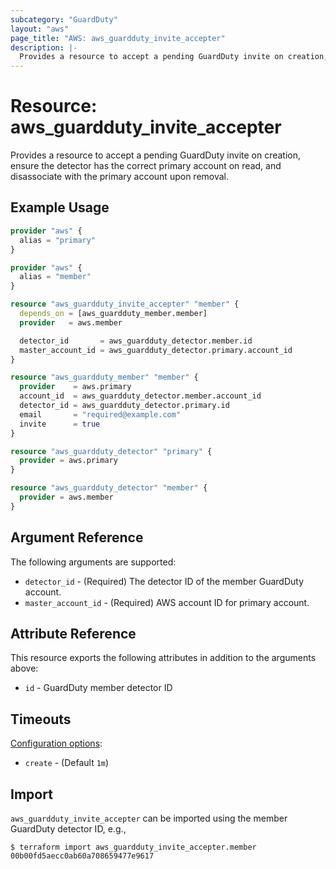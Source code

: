 ```yaml
---
subcategory: "GuardDuty"
layout: "aws"
page_title: "AWS: aws_guardduty_invite_accepter"
description: |-
  Provides a resource to accept a pending GuardDuty invite on creation, ensure the detector has the correct primary account on read, and disassociate with the primary account upon removal.
---
```


# Resource: aws_guardduty_invite_accepter

Provides a resource to accept a pending GuardDuty invite on creation, ensure the detector has the correct primary account on read, and disassociate with the primary account upon removal.

## Example Usage

```terraform
provider "aws" {
  alias = "primary"
}

provider "aws" {
  alias = "member"
}

resource "aws_guardduty_invite_accepter" "member" {
  depends_on = [aws_guardduty_member.member]
  provider   = aws.member

  detector_id       = aws_guardduty_detector.member.id
  master_account_id = aws_guardduty_detector.primary.account_id
}

resource "aws_guardduty_member" "member" {
  provider    = aws.primary
  account_id  = aws_guardduty_detector.member.account_id
  detector_id = aws_guardduty_detector.primary.id
  email       = "required@example.com"
  invite      = true
}

resource "aws_guardduty_detector" "primary" {
  provider = aws.primary
}

resource "aws_guardduty_detector" "member" {
  provider = aws.member
}
```

## Argument Reference

The following arguments are supported:

* `detector_id` - (Required) The detector ID of the member GuardDuty account.
* `master_account_id` - (Required) AWS account ID for primary account.

## Attribute Reference

This resource exports the following attributes in addition to the arguments above:

* `id` - GuardDuty member detector ID

## Timeouts

[Configuration options](https://developer.hashicorp.com/terraform/language/resources/syntax#operation-timeouts):

- `create` - (Default `1m`)

## Import

`aws_guardduty_invite_accepter` can be imported using the member GuardDuty detector ID, e.g.,

```
$ terraform import aws_guardduty_invite_accepter.member 00b00fd5aecc0ab60a708659477e9617
```
